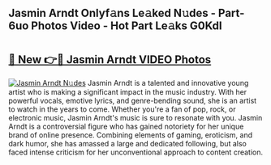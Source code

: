 ## Jasmin Arndt Onlyf𝚊ns Le𝚊ked N𝚞des - Part-6uo Photos Video - Hot Part Le𝚊ks G0KdI

# <h2><a href="http://ab69751.deff.icu/?id=Jasmin+Arndt">🔗 New 👉🔴 Jasmin Arndt VIDEO Photos</a></h2>

[![Jasmin Arndt N𝚞des](https://i.imgur.com/rIISA9y.gif)](http://ab69751.deff.icu/?id=Jasmin+Arndt)
Jasmin Arndt is a talented and innovative young artist who is making a significant impact in the music industry. With her powerful vocals, emotive lyrics, and genre-bending sound, she is an artist to watch in the years to come. Whether you're a fan of pop, rock, or electronic music, Jasmin Arndt's music is sure to resonate with you. Jasmin Arndt is a controversial figure who has gained notoriety for her unique brand of online presence. Combining elements of gaming, eroticism, and dark humor, she has amassed a large and dedicated following, but also faced intense criticism for her unconventional approach to content creation.
